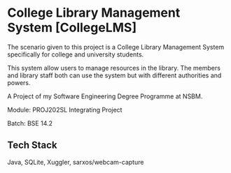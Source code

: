 # College Library Management System [CollegeLMS]

The scenario given to this project is a College Library Management System specifically for college and university students. 

This system allow users to manage resources in the library. The members and library staff both can use the system but with different authorities and powers.

A Project of my Software Engineering 
Degree Programme at NSBM.

Module: PROJ202SL Integrating Project 

Batch: BSE 14.2

## Tech Stack

Java, SQLite, Xuggler, sarxos/webcam-capture